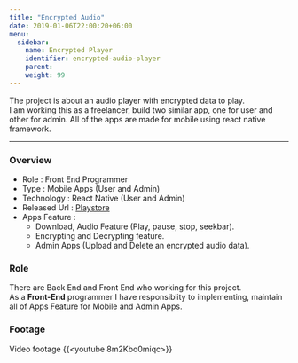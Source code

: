```yaml
---
title: "Encrypted Audio"
date: 2019-01-06T22:00:20+06:00
menu:
  sidebar:
    name: Encrypted Player
    identifier: encrypted-audio-player
    parent: 
    weight: 99
---
```


The project is about an audio player with encrypted data to play.  
I am working this as a freelancer, build two similar app, one for user and other for admin.
All of the apps are made for mobile using react native framework.

---
### Overview
- Role : Front End Programmer
- Type : Mobile Apps (User and Admin)
- Technology : React Native (User and Admin)
- Released Url : [Playstore](https://play.google.com/store/apps/details?id=com.ajtencryptedplayer)
- Apps Feature : 
  - Download, Audio Feature (Play, pause, stop, seekbar).
  - Encrypting and Decrypting feature.
  - Admin Apps (Upload and Delete an encrypted audio data).

### Role
There are Back End and Front End who working for this project.  
As a **Front-End** programmer I have responsiblity to implementing, maintain all of Apps Feature for Mobile and Admin Apps.

### Footage
Video footage
{{<youtube 8m2Kbo0miqc>}}